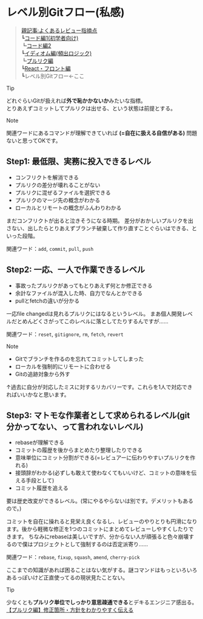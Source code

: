 # レベル別Gitフロー(私感)

> [親記事:よくあるレビュー指摘点](../README.md)<br>
>   ┗[コード編1(初学者向け)](./code_1.md)<br>
>   ┗[コード編2](./code_2.md)<br>
>   ┗[イディオム編(頻出ロジック)](./idiom.md)<br>
>   ┗[プルリク編](./pull.md)<br>
>   ┗[React・フロント編](./react.md)<br>
>   ┗レベル別Gitフロー←ここ<br>

> [!TIP]
> どれぐらいGitが扱えれば**外で恥かかないか**みたいな指標。<br>
> とりあえずコミットしてプルリクは出せる、という状態は前提とする。

> [!NOTE]
> 関連ワードにあるコマンドが理解できていれば **(=自在に扱える自信がある)** 問題ないと思ってOKです。


## Step1: 最低限、実務に投入できるレベル
* コンフリクトを解消できる
* プルリクの差分が壊れることがない
* プルリクに混ぜるファイルを選択できる
* プルリクのマージ先の概念がわかる
* ローカルとリモートの概念がふんわりわかる

まだコンフリクトが出ると泣きそうになる時期。
差分がおかしいプルリクを出さない、出したらとりあえずブランチ破棄して作り直すことぐらいはできる、といった段階。

関連ワード：`add`, `commit`, `pull`, `push`


## Step2: 一応、一人で作業できるレベル
* 事故ったプルリクがあってもとりあえず何とか修正できる
* 余計なファイルが混入した時、自力でなんとかできる
* pullとfetchの違いが分かる

一応file changedは見れるプルリクにはなるというレベル。
まあ個人開発レベルだとめんどくさがってこのレベルに落としてたりするんですが……

関連ワード：`reset`, `gitignore`, `rm`, `fetch`, `revert` 

> [!NOTE]
> * Gitでブランチを作るのを忘れてコミットしてしまった 
> * ローカルを強制的にリモートに合わせる 
> * Gitの追跡対象から外す
>
> ↑過去に自分が対応したミスに対するリカバリーです。これらを1人で対応できればいいかなと思います。

 

## Step3: マトモな作業者として求められるレベル(git分かってない、って言われないレベル)
* rebaseが理解できる
* コミットの履歴を後からまとめたり整理したりできる
* 意味単位にコミット分割ができる(=レビュアーに伝わりやすいプルリクを作れる)
* 接頭辞がわかる(必ずしも敢えて使わなくてもいいけど、コミットの意味を伝える手段として)
* コミット履歴を追える

要は歴史改変ができるレベル。(常にやるやらないは別です。デメリットもあるので。)

コミットを自在に操れると見栄え良くなるし、レビューのやりとりも円滑になります。後から軽微な修正を1つのコミットにまとめてレビューしやすくしたりできます。
ちなみにrebaseは美しいですが、分からない人が頑張ると色々崩壊するので僕はプロジェクトとして強制するのは否定派寄り……

関連ワード：`rebase`, `fixup`, `squash`, `amend`, `cherry-pick`

ここまでの知識があれば困ることはない気がする。謎コマンドはもっといろいろあるっぽいけど正直使ってるの現状見たことない。

> [!TIP]
> 少なくとも**プルリク単位でしっかり意思疎通できる**とデキるエンジニア感出る。<br>
> [【プルリク編】修正箇所・方針をわかりやすく伝える](./pull.md#修正箇所方針をわかりやすく伝える)
